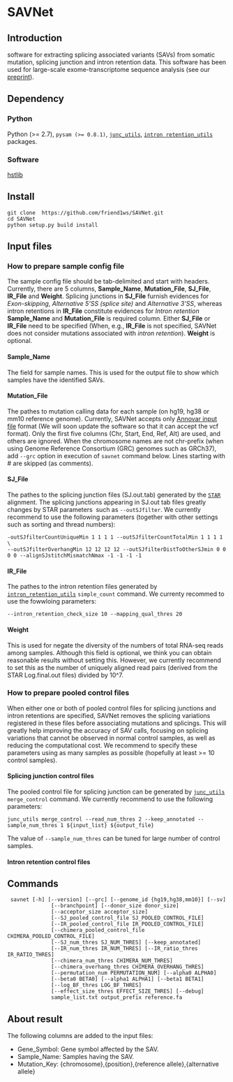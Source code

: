# SAVNet

## Introduction

 software for extracting splicing associated variants (SAVs) from somatic mutation, splicing junction and intron retention data. 
 This software has been used for large-scale exome-transcriptome sequence analysis (see our [preprint](https://www.biorxiv.org/content/early/2017/09/28/162560)).

## Dependency

### Python

Python (>= 2.7), `pysam (>= 0.8.1)`, [`junc_utils`](https://github.com/friend1ws/junc_utils), [`intron retention_utils`](https://github.com/friend1ws/intron_retention_utils) packages.

### Software

[hstlib](http://www.htslib.org)

## Install 
```
git clone  https://github.com/friend1ws/SAVNet.git
cd SAVNet
python setup.py build install
```


## Input files

### How to prepare sample config file

The sample config file should be tab-delimited and start with headers.
Currently, there are 5 columns, **Sample_Name**, **Mutation_File**, **SJ_File**, **IR_File** and **Weight**.
Splicing junctions in **SJ_File** furnish evidences for *Exon-skipping*, *Alternative 5'SS (splice site)* and *Alternative 3'SS*,
whereas intron retentions in **IR_File** constitute evidences for *Intron retention*
**Sample_Name** and **Mutation_File** is required column.
Either **SJ_File** or **IR_File** need to be specified
(When, e.g., **IR_File** is not specified, SAVNet does not consider mutations associated with *intron retention*).
**Weight** is optional.

#### Sample_Name

The field for sample names. This is used for the output file to show which samples have the identified SAVs.

#### Mutation_File

The pathes to mutation calling data for each sample (on hg19, hg38 or mm10 reference genome). 
Currently, SAVNet accepts only [Annovar input file](http://annovar.openbioinformatics.org/en/latest/user-guide/input/) format
(We will soon update the software so that it can accept the vcf format).
Only the first five columns (Chr, Start, End, Ref, Alt) are used, and others are ignored.
When the chromosome names are not chr-prefix (when using Genome Reference Consortium (GRC) genomes such as GRCh37), 
add `--grc` option in execution of `savnet` command below.
Lines starting with # are skipped (as comments).


#### SJ_File

The pathes to the splicing junction files (SJ.out.tab) generated by the [`STAR`](https://github.com/alexdobin/STAR) alignment.
The splicing junctions appearing in SJ.out tab files greatly changes by STAR parameters  such as `--outSJfilter`.
We currently recommend to use the following parameters (together with other settings such as sorting and thread numbers):
```
-outSJfilterCountUniqueMin 1 1 1 1 --outSJfilterCountTotalMin 1 1 1 1 \
--outSJfilterOverhangMin 12 12 12 12 --outSJfilterDistToOtherSJmin 0 0 0 0 --alignSJstitchMismatchNmax -1 -1 -1 -1 
```

#### IR_File

The pathes to the intron retention files generated by [`intron_retention_utils`](https://github.com/friend1ws/intron_retention_utils)
`simple_count` command. We currenty recommed to use the fowwloing parameters:
```
--intron_retention_check_size 10 --mapping_qual_thres 20
```

#### Weight

This is used for negate the diversity of the numbers of total RNA-seq reads among samples.
Although this field is optional, we think you can obtain reasonable results without setting this.
However, we currently recommend to set this as the number of uniquely aligned read pairs (derived from the STAR Log.final.out files) divided by 10^7.


### How to prepare pooled control files

When either one or both of pooled control files for splicing junctions and intron retentions are specified, 
SAVNet removes the splicing variations registered in these files before associating mutations and splicings.
This will greatly help improving the accuracy of SAV calls, 
focusing on splicing variations that cannot be observed in normal control samples, as well as reducing the computational cost.
We recommend to specify these parameters using as many samples as possible (hopefully at least >= 10 control samples).

#### Splicing junction control files

The pooled control file for splicing junction can be generated by [`junc_utils`](https://github.com/friend1ws/junc_utils) 
`merge_control` command. We currently recommend to use the following parameters:
```
junc_utils merge_control --read_num_thres 2 --keep_annotated --sample_num_thres 1 ${input_list} ${output_file}
```
The value of `--sample_num_thres` can be tuned for large number of control samples.


#### Intron retention control files


## Commands

```
 savnet [-h] [--version] [--grc] [--genome_id {hg19,hg38,mm10}] [--sv]
              [--branchpoint] [--donor_size donor_size]
              [--acceptor_size acceptor_size]
              [--SJ_pooled_control_file SJ_POOLED_CONTROL_FILE]
              [--IR_pooled_control_file IR_POOLED_CONTROL_FILE]
              [--chimera_pooled_control_file CHIMERA_POOLED_CONTROL_FILE]
              [--SJ_num_thres SJ_NUM_THRES] [--keep_annotated]
              [--IR_num_thres IR_NUM_THRES] [--IR_ratio_thres IR_RATIO_THRES]
              [--chimera_num_thres CHIMERA_NUM_THRES]
              [--chimera_overhang_thres CHIMERA_OVERHANG_THRES]
              [--permutation_num PERMUTATION_NUM] [--alpha0 ALPHA0]
              [--beta0 BETA0] [--alpha1 ALPHA1] [--beta1 BETA1]
              [--log_BF_thres LOG_BF_THRES]
              [--effect_size_thres EFFECT_SIZE_THRES] [--debug]
              sample_list.txt output_prefix reference.fa
```


## About result
The following columns are added to the input files:

* Gene_Symbol: Gene symbol affected by the SAV.
* Sample_Name: Samples having the SAV.
* Mutation_Key: {chromosome},{position},{reference allele},{alternative allele}
